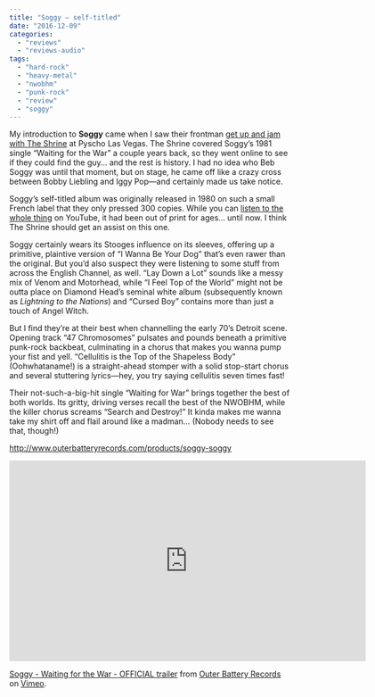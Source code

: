 ```yaml
---
title: "Soggy – self-titled"
date: "2016-12-09"
categories: 
  - "reviews"
  - "reviews-audio"
tags: 
  - "hard-rock"
  - "heavy-metal"
  - "nwobhm"
  - "punk-rock"
  - "review"
  - "soggy"
---
```


My introduction to **Soggy** came when I saw their frontman [get up and jam with The Shrine](https://www.youtube.com/watch?v=hOsnvqJrNkw) at Pyscho Las Vegas. The Shrine covered Soggy’s 1981 single “Waiting for the War” a couple years back, so they went online to see if they could find the guy… and the rest is history. I had no idea who Beb Soggy was until that moment, but on stage, he came off like a crazy cross between Bobby Liebling and Iggy Pop—and certainly made us take notice.

Soggy’s self-titled album was originally released in 1980 on such a small French label that they only pressed 300 copies. While you can [listen to the whole thing](https://www.youtube.com/watch?v=8kzEHM_RDV0) on YouTube, it had been out of print for ages… until now. I think The Shrine should get an assist on this one.

Soggy certainly wears its Stooges influence on its sleeves, offering up a primitive, plaintive version of “I Wanna Be Your Dog” that’s even rawer than the original. But you’d also suspect they were listening to some stuff from across the English Channel, as well. “Lay Down a Lot” sounds like a messy mix of Venom and Motorhead, while “I Feel Top of the World” might not be outta place on Diamond Head’s seminal white album (subsequently known as _Lightning to the Nations_) and “Cursed Boy” contains more than just a touch of Angel Witch.

But I find they’re at their best when channelling the early 70’s Detroit scene. Opening track “47 Chromosomes” pulsates and pounds beneath a primitive punk-rock backbeat, culminating in a chorus that makes you wanna pump your fist and yell. “Cellulitis is the Top of the Shapeless Body” (Oohwhataname!) is a straight-ahead stomper with a solid stop-start chorus and several stuttering lyrics—hey, you try saying cellulitis seven times fast!

Their not-such-a-big-hit single “Waiting for War” brings together the best of both worlds. Its gritty, driving verses recall the best of the NWOBHM, while the killer chorus screams “Search and Destroy!” It kinda makes me wanna take my shirt off and flail around like a madman… (Nobody needs to see that, though!)

http://www.outerbatteryrecords.com/products/soggy-soggy

<iframe src="https://player.vimeo.com/video/189152283" width="640" height="360" frameborder="0" allowfullscreen="allowfullscreen"></iframe>

[Soggy - Waiting for the War - OFFICIAL trailer](https://vimeo.com/189152283) from [Outer Battery Records](https://vimeo.com/user10721841) on [Vimeo](https://vimeo.com).
